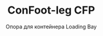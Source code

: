 ---
title: "ConFoot-leg CFP"
subtitle: "Опора для контейнера Loading Bay"
mainImage: "/images/products/confoot-leg-cfp-main.jpg"
gallery:
  - "/images/products/confoot-leg-cfp-1.jpg"
  - "/images/products/confoot-leg-cfp-2.jpg"
  - "/images/products/confoot-leg-cfp-3.jpg"
shortDescription: "ConFoot-leg CFP разработан для погрузочных доков, обеспечивая крепление контейнера к причалу при полном открытии дверей в стороны."
technicalDescription: "Модель CFP позволяет загружать продукцию непосредственно из производства в контейнер без промежуточного хранения, при этом не требуется дополнительное оборудование для обращения с контейнерами."
videoID: "da7h7VgJHgs"
specifications:
  - name: "Вес"
    value: "24 кг за опору"
  - name: "Грузоподъемность"
    value: "30 тонн"
  - name: "Диапазон регулировки"
    value: "от 1 043 мм до 1 448 мм"
  - name: "Материал"
    value: "Высококачественная сталь"
price: "3.500 EUR"
priceVAT: "4.235 EUR"
pricingNotes: "Доступны скидки при больших объемах. Обратитесь в наш отдел продаж для получения подробной информации."
buyLink: "/contact"
howToUse: |
  1. Расположите опору CFP на кутерах контейнера.
  2. Включите механизм блокировки.
  3. При необходимости отрегулируйте высоту в диапазоне от 1 043 мм до 1 448 мм.
  4. Закрепите контейнер к погрузочному доку.
  5. Полностью откройте двери контейнера в стороны.
  6. Загружайте продукцию непосредственно из производства в контейнер.
benefits:
  - title: "Интеграция с погрузочным доком"
    description: "Обеспечивает крепление контейнера к доку с возможностью полного открытия дверей в стороны."
  - title: "Прямая загрузка"
    description: "Продукция загружается непосредственно из производства в контейнер без промежуточного хранения."
  - title: "Отсутствие дополнительного оборудования"
    description: "Для операций загрузки не требуется дополнительное оборудование для обращения с контейнерами."
  - title: "Эффективность трейлера"
    description: "Освобождает трейлер для других задач, пока контейнер остается у погрузочного дока."
  - title: "Дополнительное хранение"
    description: "Контейнеры могут использоваться как дополнительное хранилище, когда они не находятся в транзите."
  - title: "Мобильность"
    description: "Контейнеры всегда готовы к перемещению – достаточно прокатить трейлер под контейнером, чтобы продолжить путь."
articleContent: |
  ## Что такое ConFoot-leg CFP?

  ConFoot-leg CFP – это специализированное решение для опор контейнеров, разработанное специально для погрузочных доков. Модель CFP позволяет закреплять контейнеры к докам, обеспечивая возможность полного открытия дверей в стороны, что создает плавное соединение между контейнером и объектом. Это инновационное решение превращает грузовые контейнеры в эффективное продолжение вашего погрузочного дока, устраняя необходимость в промежуточном хранении и дополнительном оборудовании для обращения с контейнерами.

  ## Ключевые преимущества для операций на погрузочном доке

  ConFoot-leg CFP предоставляет значительные эксплуатационные преимущества для предприятий, регулярно занимающихся погрузкой и разгрузкой грузовых контейнеров. Закрепляя контейнеры непосредственно к погрузочному доку, вы можете освободить трейлеры для других задач, оптимизировав использование вашего парка и сократив время ожидания. Продукция загружается непосредственно из производства в контейнер без промежуточного хранения, что оптимизирует логистический процесс и снижает затраты на обработку.

  Кроме того, контейнеры, оборудованные опорами CFP, могут служить гибким дополнительным хранилищем, когда не используются для перевозки. Они всегда готовы к перемещению – достаточно прокатить трейлер под контейнером, и путь продолжается. Эта универсальность делает CFP идеальным решением для предприятий, стремящихся повысить эффективность погрузочного дока и расширить объем хранилища.

  ## Как это работает

  ConFoot-leg CFP надежно крепится к кутерам контейнера, обеспечивая стабильную опору при размещении контейнера на погрузочном доке. Опоры имеют диапазон регулировки от 1 043 мм до 1 448 мм, что позволяет точно выровнять их под разную высоту дока. Каждая опора весит 24 кг, что делает их удобными для обращения операторами, в то время как система обеспечивает значительную грузоподъемность – 30 тонн.

  Процесс установки прост:
  1. Расположите опоры CFP на кутерах контейнера.
  2. Запустите механизм блокировки для фиксации опор.
  3. При необходимости отрегулируйте высоту для выравнивания с погрузочным доком.
  4. Закрепите контейнер к доку.
  5. Полностью откройте двери контейнера в стороны.
  6. Начните загрузку продукции непосредственно из производства в контейнер.

  После завершения загрузки контейнер остается готовым к транспортировке. Когда появляется свободный трейлер, достаточно прокатить его под контейнер, снять опоры, и путь можно продолжать без каких-либо промежуточных операций.

  ## Применение ConFoot-leg CFP

  ### Производственные предприятия
  Производственные предприятия получают значительные преимущества благодаря возможности создать непрерывное продолжение производственной площади с помощью CFP. Размещая контейнеры непосредственно у погрузочных доков, продукция может перемещаться напрямую с производственной линии в контейнеры, что исключает необходимость в промежуточном хранении и снижает затраты на обработку. Этот подход прямой загрузки минимизирует риск повреждения и оптимизирует логистику.

  ### Распределительные центры
  Для распределительных центров CFP обеспечивает ценную гибкость в операциях погрузки. Контейнеры могут располагаться у погрузочных доков в течение длительного времени, что позволяет эффективно загружать продукцию по мере её поступления. Этот подход снижает нагрузку на необходимость быстрой загрузки контейнеров в условиях ожидания трейлеров, оптимизируя использование рабочей силы и транспортных ресурсов.

  ### Розничная торговля
  Розничные предприятия могут использовать контейнеры, оборудованные CFP, в качестве гибкого дополнительного хранилища в периоды пиковых нагрузок. Контейнеры могут располагаться у погрузочных доков для непосредственного приёма товаров, а затем перемещаться в хранилища по мере заполнения. Этот подход обеспечивает экономически эффективное увеличение вместимости без необходимости постоянного расширения объекта.

  ### Транспортные компании
  Транспортные компании выигрывают от улучшения использования автопарка благодаря системе CFP. Трейлеры могут оставлять контейнеры у клиентов и сразу продолжать следующую задачу, вместо того чтобы ждать завершения операций погрузки/разгрузки. Эта эффективность может значительно увеличить производственные возможности существующего автопарка.

  ## Технические характеристики

  - **Грузоподъемность**: 30 тонн
  - **Вес**: 24 кг за опору
  - **Диапазон регулировки**: от 1 043 мм до 1 448 мм
  - **Материал**: Высококачественная сталь с прочным покрытием
  - **Совместимость**: Стандартные кутеры грузовых контейнеров

  ConFoot-leg CFP представляет собой инновационное решение для погрузочных доков, предоставляя предприятиям возможность оптимизировать логистические процессы, улучшить использование ресурсов и создать гибкий дополнительный объем хранения. Благодаря прямой загрузке продукции из производства и освобождению трейлеров для других задач, CFP помогает предприятиям достигать большей эффективности и экономичности в операциях по обращению с контейнерами.
---